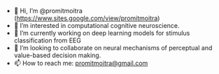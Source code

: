 - 👋 Hi, I’m @promitmoitra (https://www.sites.google.com/view/promitmoitra)
- 👀 I’m interested in computational cognitive neuroscience.
- 🌱 I’m currently working on deep learning models for stimulus classification from EEG
- 💞️ I’m looking to collaborate on neural mechanisms of perceptual and value-based decision making.
- 📫 How to reach me: promitmoitra@gmail.com

